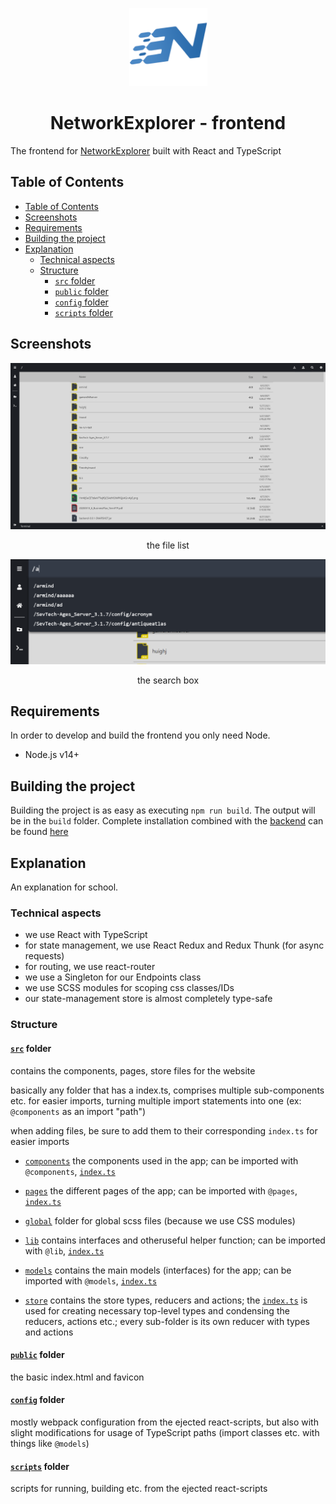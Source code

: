 <p align="center">
  <img alt="NetworkExplorer Logo" src="media/nwexp_logo.png" width="125" height="125" />
</p>

<h1 align="center">NetworkExplorer - frontend</h1>

The frontend for [NetworkExplorer](https://github.com/NetworkExplorer/NetworkExplorer) built with React and TypeScript

## Table of Contents

- [Table of Contents](#table-of-contents)
- [Screenshots](#screenshots)
- [Requirements](#requirements)
- [Building the project](#building-the-project)
- [Explanation](#explanation)
	- [Technical aspects](#technical-aspects)
	- [Structure](#structure)
		- [`src` folder](#src-folder)
		- [`public` folder](#public-folder)
		- [`config` folder](#config-folder)
		- [`scripts` folder](#scripts-folder)

## Screenshots

<p align="center">
	<img src="media/file-list.png" alt="File List" width="600" >
</p>

<p align="center">
	the file list
</p>

<p align="center">
	<img src="media/search-box.png" alt="Search Box" width="600" >
</p>

<p align="center">
	the search box
</p>

## Requirements

In order to develop and build the frontend you only need Node.

- Node.js v14+

## Building the project

Building the project is as easy as executing `npm run build`. The output will be in the `build` folder. Complete installation combined with the [backend](https://github.com/NetworkExplorer/NetworkExplorer) can be found [here](https://github.com/NetworkExplorer/NetworkExplorer)

## Explanation

An explanation for school.

### Technical aspects

- we use React with TypeScript
- for state management, we use React Redux and Redux Thunk (for async requests)
- for routing, we use react-router
- we use a Singleton for our Endpoints class
- we use SCSS modules for scoping css classes/IDs
- our state-management store is almost completely type-safe

### Structure

#### [`src`](./src) folder

contains the components, pages, store files for the website

basically any folder that has a index.ts, comprises multiple sub-components etc. for easier imports, turning multiple import statements into one (ex: `@components` as an import "path")

when adding files, be sure to add them to their corresponding `index.ts` for easier imports

- [`components`](./src/components) the components used in the app; can be imported with `@components`, [`index.ts`](./src/components/index.ts)

- [`pages`](./src/pages) the different pages of the app; can be imported with `@pages`, [`index.ts`](./src/pages/index.ts)

- [`global`](./src/global) folder for global scss files (because we use CSS modules)

- [`lib`](./src/lib) contains interfaces and otheruseful helper function; can be imported with `@lib`, [`index.ts`](./src/lib/index.ts)

- [`models`](./src/models) contains the main models (interfaces) for the app; can be imported with `@models`, [`index.ts`](./src/models/index.ts)

- [`store`](./src/store) contains the store types, reducers and actions; the [`index.ts`](./src/store/index.ts) is used for creating necessary top-level types and condensing the reducers, actions etc.; every sub-folder is its own reducer with types and actions

#### [`public`](./public) folder

the basic index.html and favicon

#### [`config`](./config) folder

mostly webpack configuration from the ejected react-scripts, but also with slight modifications for usage of TypeScript paths (import classes etc. with things like `@models`)

#### [`scripts`](./scripts) folder

scripts for running, building etc. from the ejected react-scripts
